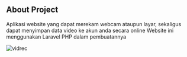 ## About Project

Aplikasi website yang dapat merekam webcam ataupun layar, sekaligus dapat menyimpan data video ke akun anda secara online
Website ini menggunakan Laravel PHP dalam pembuatannya

![vidrec](https://i.imgur.com/j0FkBR2.png)
